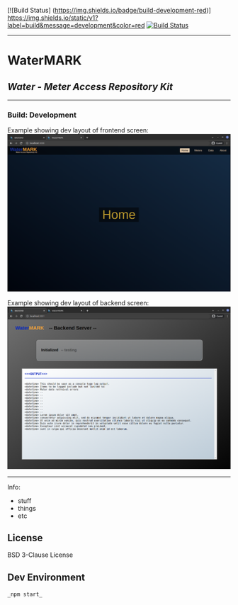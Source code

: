 [![Build Status] (https://img.shields.io/badge/build-development-red)]
https://img.shields.io/static/v1?label=build&message=development&color=red
[![Build Status](https://img.shields.io/static/v1?label=build&message=development&color=red)](hhttps://img.shields.io)
___

# WaterMARK
## _Water - Meter Access Repository Kit_

___


### Build: Development

Example showing dev layout of frontend screen:
![](frontend.png)

Example showing dev layout of backend screen:
![](backend.png)


___


Info:
- stuff
- things
- etc

## License

BSD 3-Clause License



## Dev Environment

```sh
_npm start_
```


